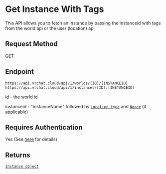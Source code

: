 # Get Instance With Tags
This API allows you to fetch an instance by passing the instanceid with tags from the world api or the user (location) api

## Request Method
GET

## Endpoint
    https://api.vrchat.cloud/api/1/worlds/[ID]/[INSTANCEID]
    https://api.vrchat.cloud/api/1/instances/[ID]:[INSTANCEID]

id - the world id

instanceid - "instanceName" followed by [`Location type`](/Objects/User.md#instance-type) and [`Nonce`](/Objects/User.md#nonce) (if applicable)

## Requires Authentication
Yes (See [here](/GettingStarted/QuickStart?id=authorization) for details)

## Returns

[`Instance object`](/Objects/World.md#instance-object)
